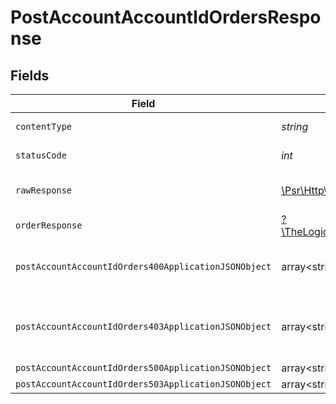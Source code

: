 # PostAccountAccountIdOrdersResponse


## Fields

| Field                                                                                                        | Type                                                                                                         | Required                                                                                                     | Description                                                                                                  |
| ------------------------------------------------------------------------------------------------------------ | ------------------------------------------------------------------------------------------------------------ | ------------------------------------------------------------------------------------------------------------ | ------------------------------------------------------------------------------------------------------------ |
| `contentType`                                                                                                | *string*                                                                                                     | :heavy_check_mark:                                                                                           | HTTP response content type for this operation                                                                |
| `statusCode`                                                                                                 | *int*                                                                                                        | :heavy_check_mark:                                                                                           | HTTP response status code for this operation                                                                 |
| `rawResponse`                                                                                                | [\Psr\Http\Message\ResponseInterface](https://www.php-fig.org/psr/psr-7/#33-psrhttpmessageresponseinterface) | :heavy_minus_sign:                                                                                           | Raw HTTP response; suitable for custom response parsing                                                      |
| `orderResponse`                                                                                              | [?\TheLogicStudio\ExactPayments\Models\Shared\OrderResponse](../../models/shared/OrderResponse.md)           | :heavy_minus_sign:                                                                                           | Order created.                                                                                               |
| `postAccountAccountIdOrders400ApplicationJSONObject`                                                         | array<string, *mixed*>                                                                                       | :heavy_minus_sign:                                                                                           | **Bad Request**\<br/>When there are errors in the payload<br/>                                               |
| `postAccountAccountIdOrders403ApplicationJSONObject`                                                         | array<string, *mixed*>                                                                                       | :heavy_minus_sign:                                                                                           | **Access Denied**\<br/>Credentials supplied do not grant access to the requested resource.<br/>              |
| `postAccountAccountIdOrders500ApplicationJSONObject`                                                         | array<string, *mixed*>                                                                                       | :heavy_minus_sign:                                                                                           | **Internal Server Error**<br/>                                                                               |
| `postAccountAccountIdOrders503ApplicationJSONObject`                                                         | array<string, *mixed*>                                                                                       | :heavy_minus_sign:                                                                                           | **Service Unavailable**<br/>                                                                                 |